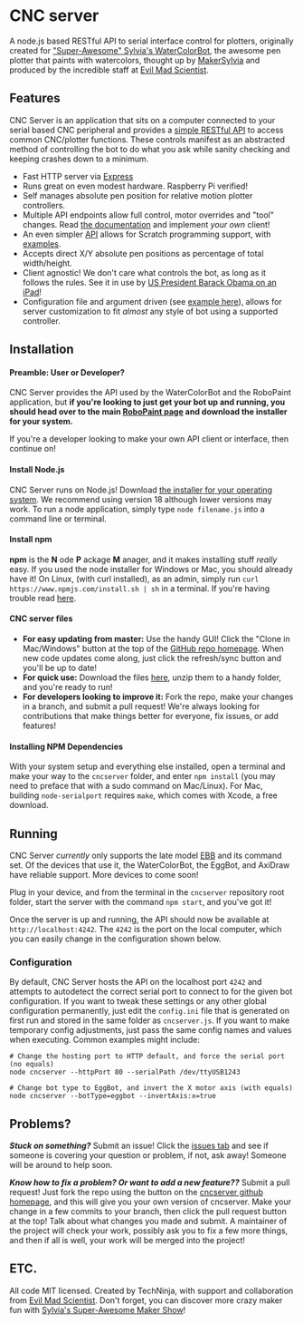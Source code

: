 # CNC server

A node.js based RESTful API to serial interface control for plotters, originally
created for ["Super-Awesome" Sylvia's WaterColorBot](http://watercolorbot.com),
the awesome pen plotter that paints with watercolors, thought up by
[MakerSylvia](http://twitter.com/makersylvia) and produced by the incredible
staff at [Evil Mad Scientist](http://http://www.evilmadscientist.com).

## Features

CNC Server is an application that sits on a computer connected to your serial
based CNC peripheral and provides a [simple RESTful API](API.md) to access
common CNC/plotter functions. These controls manifest as an abstracted method of
controlling the bot to do what you ask while sanity checking and keeping crashes
down to a minimum.

- Fast HTTP server via [Express](http://expressjs.com)
- Runs great on even modest hardware. Raspberry Pi verified!
- Self manages absolute pen position for relative motion plotter controllers.
- Multiple API endpoints allow full control, motor overrides and "tool" changes.
  Read [the documentation](API.md) and implement _your own_ client!
- An even simpler [API](SCRATCH.API.md) allows for Scratch programming support, with [examples](https://github.com/evil-mad/watercolorblocks).
- Accepts direct X/Y absolute pen positions as percentage of total width/height.
- Client agnostic! We don't care what controls the bot, as long as it follows
  the rules. See it in use by [US President Barack Obama on an iPad](http://www.youtube.com/watch?v=2HfgGDOZPCQ&feature=player_embedded#t=1992s)!
- Configuration file and argument driven (see
  [example here](machine_types/watercolorbot.ini)), allows for server
  customization to fit _almost_ any style of bot using a supported controller.

## Installation

#### Preamble: User or Developer?

CNC Server provides the API used by the WaterColorBot and the RoboPaint
application, but **if you're looking to just get your bot up and running, you
should head over to the main
[RoboPaint page](http://github.com/evil-mad/robopaint) and download the installer
for your system.**

If you're a developer looking to make your own API client or interface, then
continue on!

#### Install Node.js

CNC Server runs on Node.js! Download [the installer for your operating system](http://www.nodejs.com/download). We recommend using version 18 although lower versions may work. To run a node application, simply type `node filename.js` into a command line or terminal.

#### Install npm

**npm** is the **N** ode **P** ackage **M** anager, and it makes installing stuff
_really_ easy. If you used the node installer for Windows or Mac, you should
already have it! On Linux, (with curl installed), as an admin, simply run
`curl https://www.npmjs.com/install.sh | sh` in a terminal. If you're having
trouble read [here](https://www.npmjs.com/doc/README.html).

#### CNC server files

- **For easy updating from master:** Use the handy GUI! Click the
  "Clone in Mac/Windows" button at the top of the
  [GitHub repo homepage](https://github.com/techninja/cncserver). When new code
  updates come along, just click the refresh/sync button and you'll be up to date!
- **For quick use:** Download the files
  [here](https://github.com/techninja/cncserver/archive/master.zip), unzip them to
  a handy folder, and you're ready to run!
- **For developers looking to improve it:** Fork the repo, make your changes in
  a branch, and submit a pull request! We're always looking for contributions that
  make things better for everyone, fix issues, or add features!

#### Installing NPM Dependencies

With your system setup and everything else installed, open a terminal and make your
way to the `cncserver` folder, and enter `npm install` (you may need to preface
that with a sudo command on Mac/Linux). For Mac, building `node-serialport`
requires `make`, which comes with Xcode, a free download.

## Running

CNC Server _currently_ only supports the late model
[EBB](http://www.schmalzhaus.com/EBB/) and its command set. Of the devices that
use it, the WaterColorBot, the EggBot, and AxiDraw have reliable support. More
devices to come soon!

Plug in your device, and from the terminal in the `cncserver` repository root
folder, start the server with the command `npm start`, and you've got it!

Once the server is up and running, the API should now be available at
`http://localhost:4242`. The `4242` is the port on the local computer, which you
can easily change in the configuration shown below.

### Configuration

By default, CNC Server hosts the API on the localhost port `4242`
and attempts to autodetect the correct serial port to connect to for the given
bot configuration. If you want to tweak these settings or any other global
configuration permanently, just edit the `config.ini` file that is generated on
first run and stored in the same folder as `cncserver.js`. If you want to make
temporary config adjustments, just pass the same config names and values when
executing. Common examples might include:

```
# Change the hosting port to HTTP default, and force the serial port (no equals)
node cncserver --httpPort 80 --serialPath /dev/ttyUSB1243

# Change bot type to EggBot, and invert the X motor axis (with equals)
node cncserver --botType=eggbot --invertAxis:x=true
```

## Problems?

**_Stuck on something?_** Submit an issue! Click the
[issues tab](https://github.com/techninja/cncserver/issues) and see if someone
is covering your question or problem, if not, ask away! Someone will be around
to help soon.

**_Know how to fix a problem? Or want to add a new feature??_** Submit a pull
request! Just fork the repo using the button on the
[cncserver github homepage](https://github.com/techninja/cncserver), and this
will give you your own version of cncserver. Make your change in a few commits
to your branch, then click the pull request button at the top! Talk about what
changes you made and submit. A maintainer of the project will check your work,
possibly ask you to fix a few more things, and then if all is well, your work
will be merged into the project!

## ETC.

All code MIT licensed. Created by TechNinja, with support and collaboration from
[Evil Mad Scientist](http://evilmadscientist.com). Don't forget, you can
discover more crazy maker fun with
[Sylvia's Super-Awesome Maker Show](http://sylviashow.com)!
